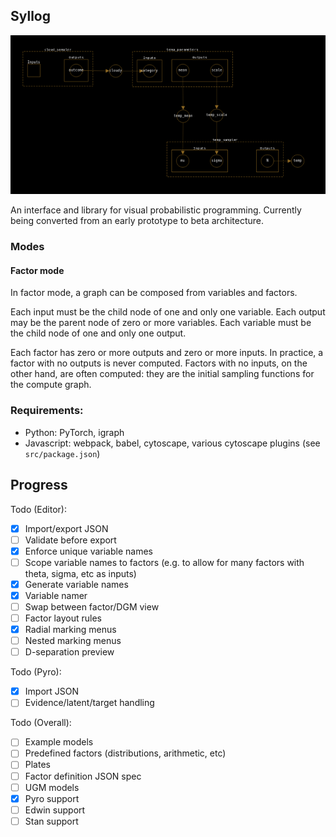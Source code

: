 ## Syllog

![](icecream.png)

An interface and library for visual probabilistic programming.
Currently being converted from an early prototype to beta architecture.

### Modes

#### Factor mode
In factor mode, a graph can be composed from variables and factors.

Each input must be the child node of one and only one variable.
Each output may be the parent node of zero or more variables.
Each variable must be the child node of one and only one output.

Each factor has zero or more outputs and zero or more inputs. In practice, a factor with no outputs is never computed. 
Factors with no inputs, on the other hand, are often computed: they are the initial sampling functions for the compute graph.

### Requirements:
- Python: PyTorch, igraph
- Javascript: webpack, babel, cytoscape, various cytoscape plugins (see `src/package.json`)

## Progress

Todo (Editor):
- [x] Import/export JSON
- [ ] Validate before export
- [x] Enforce unique variable names
- [ ] Scope variable names to factors (e.g. to allow for many factors with theta, sigma, etc as inputs)
- [x] Generate variable names
- [x] Variable namer
- [ ] Swap between factor/DGM view
- [ ] Factor layout rules
- [x] Radial marking menus
- [ ] Nested marking menus
- [ ] D-separation preview

Todo (Pyro):
- [x] Import JSON
- [ ] Evidence/latent/target handling

Todo (Overall):
- [ ] Example models
- [ ] Predefined factors (distributions, arithmetic, etc)
- [ ] Plates
- [ ] Factor definition JSON spec
- [ ] UGM models 
- [x] Pyro support
- [ ] Edwin support
- [ ] Stan support
